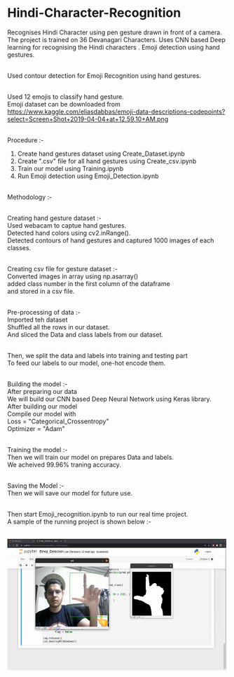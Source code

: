 # Hindi-Character-Recognition
Recognises Hindi Character using pen gesture drawn in front of a camera. The project is trained on 36 Devanagari Characters. Uses CNN based Deep learning for recognising the Hindi characters .
Emoji detection using hand gestures.<br /><br />

Used contour detection for Emoji Recognition using hand gestures.<br /><br />

Used 12 emojis to classify hand gesture.<br />
Emoji dataset can be downloaded from https://www.kaggle.com/eliasdabbas/emoji-data-descriptions-codepoints?select=Screen+Shot+2019-04-04+at+12.59.10+AM.png<br /><br />

Procedure :-<br />
1. Create hand gestures dataset using Create_Dataset.ipynb<br />
2. Create ".csv" file for all hand gestures using Create_csv.ipynb<br />
3. Train our model using Training.ipynb<br />
4. Run Emoji detection using Emoji_Detection.ipynb<br /><br />

Methodology :-<br /><br />

Creating hand gesture dataset :-<br />
Used webacam to captue hand gestures.<br />
Detected hand colors using cv2.inRange().<br />
Detected contours of hand gestures and captured 1000 images of each classes.<br /><br />

Creating csv file for gesture dataset :-<br />
Converted images in array using np.asarray()<br />
added class number in the first column of the dataframe<br />
and stored in a csv file.<br /><br />

Pre-processing of data :-<br />
Imported teh dataset<br />
Shuffled all the rows in our dataset.<br />
And sliced the Data and class labels from our dataset.<br /><br />

Then, we split the data and labels into training and testing part<br />
To feed our labels to our model, one-hot encode them.<br /><br />

Building the model :-<br />
After preparing our data<br />
We will build our CNN based Deep Neural Network using Keras library.<br />
After building our model<br />
Compile our model with<br />
Loss = "Categorical_Crossentropy"<br />
Optimizer = "Adam"<br /><br />

Training the model :-<br />
Then we will train our model on prepares Data and labels.<br />
We acheived 99.96% traning accuracy.<br /><br />

Saving the Model :-<br />
Then we will save our model for future use.<br /><br />

Then start Emoji_recognition.ipynb to run our real time project.<br />
A sample of the running project is shown below :-<br /><br />

<img src="https://github.com/gearhead0909/Emoji-Recognition/blob/master/Emoji%20Recognition%20screenshot.png" alt="alt text" width="500" height="300">
